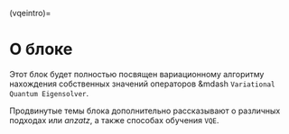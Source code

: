 (vqeintro)=

# О блоке

Этот блок будет полностью посвящен вариационному алгоритму нахождения собственных значений операторов &mdash `Variational Quantum Eigensolver`.

Продвинутые темы блока дополнительно рассказывают о различных подходах или _anzatz_, а также способах обучения `VQE`.
